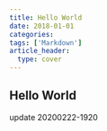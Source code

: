```yaml
---
title: Hello World
date: 2018-01-01
categories: 
tags: ['Markdown']
article_header:
  type: cover
---
```


## Hello World

update 20200222-1920
